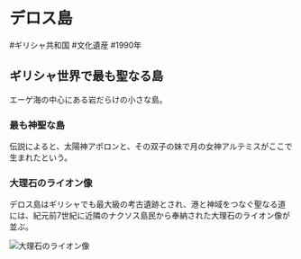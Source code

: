# デロス島
#ギリシャ共和国 #文化遺産 #1990年
## ギリシャ世界で最も聖なる島
エーゲ海の中心にある岩だらけの小さな島。
### 最も神聖な島
伝説によると、太陽神アポロンと、その双子の妹で月の女神アルテミスがここで生まれたという。
### 大理石のライオン像
デロス島はギリシャでも最大級の考古遺跡とされ、港と神域をつなぐ聖なる道には、紀元前7世紀に近隣のナクソス島民から奉納された大理石のライオン像が並ぶ。

![大理石のライオン像](https://upload.wikimedia.org/wikipedia/commons/thumb/2/24/20100706_Terrace_of_the_Lions_Delos_Cyclades_Greece.jpg/2560px-20100706_Terrace_of_the_Lions_Delos_Cyclades_Greece.jpg)